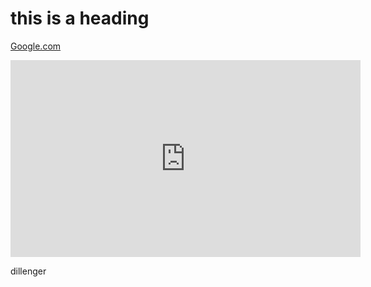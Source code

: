 # this is a heading

[Google.com](https://google.com)

<iframe width="560" height="315" src="https://www.youtube.com/embed/WOzNCaHlW4I" frameborder="0" allow="accelerometer; autoplay; encrypted-media; gyroscope; picture-in-picture" allowfullscreen></iframe>

dillenger

